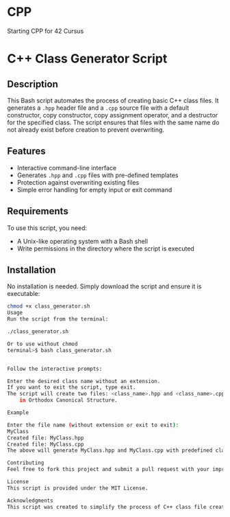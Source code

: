 
# CPP
Starting CPP for 42 Cursus



# C++ Class Generator Script

## Description

This Bash script automates the process of creating basic C++ class files. It generates a `.hpp` header file and a `.cpp` source file with a default constructor, copy constructor, copy assignment operator, and a destructor for the specified class. The script ensures that files with the same name do not already exist before creation to prevent overwriting.

## Features

- Interactive command-line interface
- Generates `.hpp` and `.cpp` files with pre-defined templates
- Protection against overwriting existing files
- Simple error handling for empty input or exit command

## Requirements

To use this script, you need:
- A Unix-like operating system with a Bash shell
- Write permissions in the directory where the script is executed

## Installation

No installation is needed. Simply download the script and ensure it is executable:

```bash
chmod +x class_generator.sh
Usage
Run the script from the terminal:

./class_generator.sh

Or to use without chmod 
terminal>$ bash class_generator.sh


Follow the interactive prompts:

Enter the desired class name without an extension.
If you want to exit the script, type exit.
The script will create two files: <class_name>.hpp and <class_name>.cpp, with basic C++ class structure 
    in Orthodox Canonical Structure.

Example

Enter the file name (without extension or exit to exit):
MyClass
Created file: MyClass.hpp
Created file: MyClass.cpp
The above will generate MyClass.hpp and MyClass.cpp with predefined class templates.

Contributing
Feel free to fork this project and submit a pull request with your improvements!

License
This script is provided under the MIT License.

Acknowledgments
This script was created to simplify the process of C++ class file creation during development.
